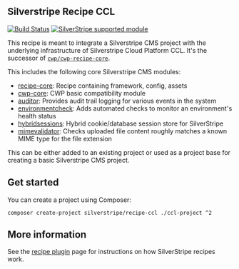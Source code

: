 ## Silverstripe Recipe CCL

[![Build Status](https://api.travis-ci.com/silverstripe/recipe-ccl.svg?branch=2)](https://travis-ci.com/silverstripe/recipe-ccl)
[![SilverStripe supported module](https://img.shields.io/badge/silverstripe-supported-0071C4.svg)](https://www.silverstripe.org/software/addons/silverstripe-commercially-supported-module-list/)

This recipe is meant to integrate a Silverstripe CMS project with the underlying infrastructure of Silverstripe Cloud Platform CCL. It's the successor of [`cwp/cwp-recipe-core`](https://github.com/silverstripe/cwp-recipe-core).

This includes the following core Silverstripe CMS modules:

 * [recipe-core](https://github.com/silverstripe/recipe-core): Recipe containing framework, config, assets
 * [cwp-core](https://github.com/silverstripe/cwp-core): CWP basic compatibility module
 * [auditor](https://github.com/silverstripe/silverstripe-auditor): Provides audit trail logging for various events in
   the system
 * [environmentcheck](https://github.com/silverstripe/silverstripe-environmentcheck): Adds automated checks to monitor
   an environment's health status
 * [hybridsessions](https://github.com/silverstripe/silverstripe-hybridsessions): Hybrid cookie/database session store for SilverStripe
 * [mimevalidator](https://github.com/silverstripe/silverstripe-mimevalidator): Checks uploaded file content roughly
   matches a known MIME type for the file extension

This can be either added to an existing project or used as a project base for creating a
basic Silverstripe CMS project.

## Get started

You can create a project using Composer:

```
composer create-project silverstripe/recipe-ccl ./ccl-project ^2
```

## More information

See the [recipe plugin](https://github.com/silverstripe/recipe-plugin) page for instructions on how
SilverStripe recipes work.
